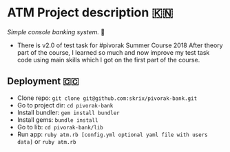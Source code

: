 # ATM Project description :st_kitts_nevis:

*Simple console banking system.*  :bank:
 - There is v2.0 of test task for #pivorak Summer Course 2018
After theory part of the course, I learned so much and now improve my test task code using main skills which I got on the first part of the course.

## Deployment :cocos_islands:

- Clone repo: `git clone git@github.com:skrix/pivorak-bank.git`
- Go to project dir: `cd pivorak-bank`
- Install bundler: `gem install bundler`
- Install gems: `bundle install`
- Go to lib: `cd pivorak-bank/lib`
- Run app: `ruby atm.rb [config.yml optional yaml file with users data]` or `ruby atm.rb`
